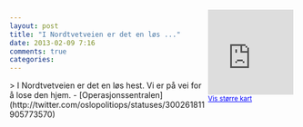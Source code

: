 ```yaml
---
layout: post
title: "I Nordtvetveien er det en løs ..."
date: 2013-02-09 7:16
comments: true
categories: 
---
```

<div style="float:right; margin:5px; position:relative;top:-130px;"><iframe width="150" height="150" frameborder="0" scrolling="no" marginheight="0" marginwidth="0" src="http://maps.google.com/maps?q=Nordtvetveien,+Oslo&hl=no&t=m&z=14&output=embed&iwloc=&"></iframe><br/><small><a href="http://maps.google.com/maps?q=Nordtvetveien,+Oslo&hl=no&t=m&z=14&source=embed&iwloc=A" style="color:#0000FF;text-align:left" target="_new">Vis st&oslash;rre kart</a></small></div>
> I Nordtvetveien er det en løs hest. Vi er på vei for å lose den hjem.
- [Operasjonssentralen](http://twitter.com/oslopolitiops/statuses/300261811905773570)
